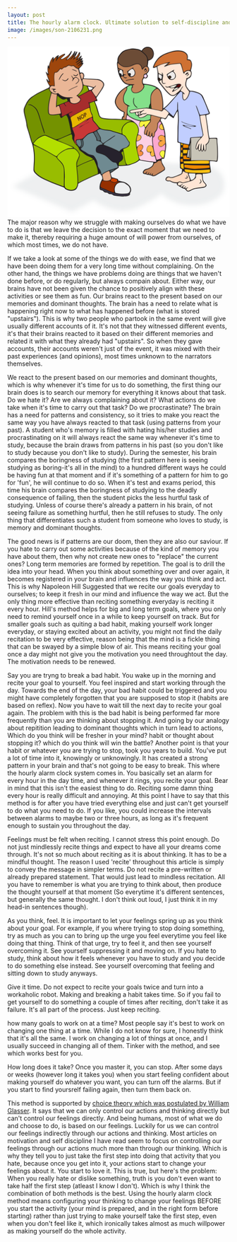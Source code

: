 ```yaml
---
layout: post
title: The hourly alarm clock. Ultimate solution to self-discipline and changing your mindset.
image: /images/son-2106231.png
---
```


![lazy boy](/images/son-2106231.png)
The major reason why we struggle with making ourselves do what we have to do is that we leave the decision to the exact moment that we need to make it, thereby requiring a huge amount of will power from ourselves, of which most times, we do not have.


If we take a look at some of the things we do with ease, we find that we have been doing them for a very long time without complaining. On the other hand, the things we have problems doing are things that we haven't done before, or do regularly, but always compain about. Either way, our brains have not been given the chance to positively align with these activities or see them as fun. Our brains react to the present based on our memories and dominant thoughts. The brain has a need to relate what is happening right now to what has happened before (what is stored "upstairs"). This is why two people who partook in the same event will give usually different accounts of it. It's not that they witnessed different events, it's that their brains reacted to it based on their different memories and related it with what they already had "upstairs". So when they gave accounts, their accounts weren't just of the event, it was mixed with their past experiences (and opinions), most times unknown to the narrators themselves.


We react to the present based on our memories and dominant thoughts, which is why whenever it's time for us to do something, the first thing our brain does is to search our memory for everything it knows about that task. Do we hate it? Are we always complaining about it? What actions do we take when it's time to carry out that task? Do we procrastinate? The brain has a need for patterns and consistency, so it tries to make you react the same way you have always reacted to that task (using patterns from your past). A student who's memory is filled with hating his/her studies and procrastinating on it will always react the same way whenever it's time to study, because the brain draws from patterns in his past (so you don't like to study because you don't like to study). During the semester, his brain compares the boringness of studying (the first pattern here is seeing studying as boring-it's all in the mind) to a hundred different ways he could be having fun at that moment and if it's something of a pattern for him to go for 'fun', he will continue to do so. When it's test and exams period, this time his brain compares the boringness of studying to the deadly consequence of failing, then the student picks the less hurtful task of studying. Unless of course there's already a pattern in his brain, of not seeing failure as something hurtful, then he still refuses to study. The only thing that differentiates such a student from someone who loves to study, is memory and dominant thoughts.


The good news is if patterns are our doom, then they are also our saviour. If you hate to carry out some activities because of the kind of memory you have about them, then why not create new ones to "replace" the current ones? Long term memories are formed by repetition. The goal is to drill the idea into your head. When you think about something over and over again, it becomes registered in your brain and influences the way you think and act. This is why Napoleon Hill Suggested that we recite our goals everyday to ourselves; to keep it fresh in our mind and influence the way we act. But the only thing more effective than reciting something everyday is reciting it every hour. Hill's method helps for big and long term goals, where you only need to remind yourself once in a while to keep yourself on track. But for smaller goals such as quiting a bad habit, making yourself work longer everyday, or staying excited about an activity, you might not find the daily recitation to be very effective, reason being that the mind is a fickle thing that can be swayed by a simple blow of air. This means reciting your goal once a day might not give you the motivation you need throughtout the day. The motivation needs to be renewed.


Say you are tryng to break a bad habit. You wake up in the morning and recite your goal to yourself. You feel inspired and start working through the day. Towards the end of the day, your bad habit could be triggered and you might have completely forgotten that you are supposed to stop it (habits are based on reflex). Now you have to wait till the next day to recite your goal again. The problem with this is the bad habit is being performed far more frequently than you are thinking about stopping it. And going by our analogy about repitition leading to dominant thoughts which in turn lead to actions, Which do you think will be fresher in your mind? habit or thought about stopping it? which do you think will win the battle? Another point is that your habit or whatever you are trying to stop, took you years to build. You've put a lot of time into it, knowingly or unknowingly. It has created a strong pattern in your brain and that's not going to be easy to break. This where the hourly alarm clock system comes in. You basically set an alarm for every hour in the day time, and whenever it rings, you recite your goal. Bear in mind that this isn't the easiest thing to do. Reciting some damn thing every hour is really difficult and annoying. At this point I have to say that this method is for after you have tried everything else and just can't get yourself to do what you need to do. If you like, you could increase the intervals between alarms to maybe two or three hours, as long as it's frequent enough to sustain you throughout the day.


Feelings must be felt when reciting. I cannot stress this point enough. Do not just mindlessly recite things and expect to have all your dreams come through. It's not so much about reciting as it is about thinking. It has to be a mindful thought. The reason I used 'recite' throughout this article is simply to convey the message in simpler terms. Do not recite a pre-written or already prepared statement. That would just lead to mindless recitation. All you have to remember is what you are trying to think about, then produce the thought yourself at that moment (So everytime it's different sentences, but generally the same thought. I don't think out loud, I just think it in my head-in sentences though).


As  you think, feel. It is important to let your feelings spring up as you think about your goal. For example, if you where trying to stop doing something, try as much as you can to bring up the urge you feel everytime you feel like doing that thing. Think of that urge, try to feel it, and then see yourself overcoming it. See yourself suppressing it and moving on. If you hate to study, think about how it feels whenever you have to study and you decide to do something else instead. See yourself overcoming that feeling and sitting down to study anyways.


Give it time. Do not expect to recite your goals twice and turn into a workaholic robot. Making and breaking a habit takes time. So if you fail to get yourself to do something a couple of times after reciting, don't take it as failure. It's all part of the process. Just keep reciting.


how many goals to work on at a time? Most people say it's best to work on changing one thing at a time. While I do not know for sure, I honestly think that it's all the same. I work on changing a lot of things at once, and I usually succeed in changing all of them. Tinker with the method, and see which works best for you.


How long does it take? Once you master it, you can stop. After some days or weeks (however long it takes you) when you start feeling confident about making yourself do whatever you want, you can turn off the alarms. But if you start to find yoursrelf failing again, then turn them back on.


This method is supported by [choice theory which was postulated by William Glasser](https://en.wikipedia.org/wiki/Glasser%27s_choice_theory). It says that we can only control our actions and thinking directly but can't control our feelings directly. And being humans, most of what we do and choose to do, is based on our feelings. Luckily for us we can control our feelings indirectly through our actions and thinking. Most articles on motivation and self discipline I have read seem to focus on controlling our feelings through our actions much more than through our thinking. Which is why they tell you to just take the first step into doing that activity that you hate, because once you get into it, your actions start to change your feelings about it. You start to love it. This is true, but here's the problem: When you really hate or dislike something, truth is you don't even want to take half the first step (atleast I know I don't). Which is why I think the combination of both methods is the best. Using the hourly alarm clock method means configuring your thinking to change your feelings BEFORE you start the activity (your mind is prepared, and in the right form before starting) rather than just trying to make yourself take the first step, even when you don't feel like it, which ironically takes almost as much willpower as making yourself do the whole activity.
